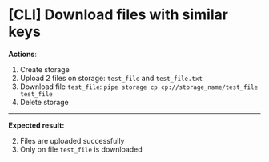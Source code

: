 # [CLI] Download files with similar keys

**Actions**:
1.  Create storage
2.	Upload 2 files on storage: `test_file` and `test_file.txt`
3.	Download file `test_file`: `pipe storage cp cp://storage_name/test_file test_file`
4.  Delete storage

***
**Expected result:**

2.	Files are uploaded successfully
3.	Only on file `test_file` is downloaded